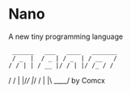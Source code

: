 # Nano
A new tiny programming language

     ______   ___   ____   _______
     / _  |  / _ | / _  | / __   /
    / / | | / __ |/ / | |/ /_ / /
   / /  | |/_/ |_/ /  | |\ ____/    by Comcx


